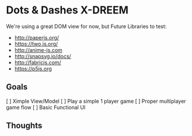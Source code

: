 # Dots & Dashes X-DREEM

We're using a great DOM view for now, but Future Libraries to test:

- http://paperjs.org/
- https://two.js.org/
- http://anime-js.com
- http://snapsvg.io/docs/
- http://fabricjs.com/
- https://p5js.org

## Goals

[ ] Ximple View/Model
[ ] Play a simple 1 player game
[ ] Proper multiplayer game flow
[ ] Basic Functional UI

## Thoughts
